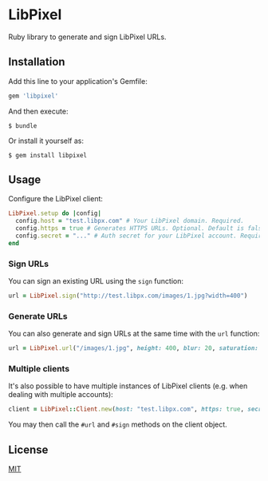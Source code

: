 # LibPixel

Ruby library to generate and sign LibPixel URLs.

## Installation

Add this line to your application's Gemfile:

```ruby
gem 'libpixel'
```

And then execute:

    $ bundle

Or install it yourself as:

    $ gem install libpixel

## Usage

Configure the LibPixel client:

```ruby
LibPixel.setup do |config|
  config.host = "test.libpx.com" # Your LibPixel domain. Required.
  config.https = true # Generates HTTPS URLs. Optional. Default is false.
  config.secret = "..." # Auth secret for your LibPixel account. Required for signing requests.
end
```

### Sign URLs

You can sign an existing URL using the `sign` function:

```ruby
url = LibPixel.sign("http://test.libpx.com/images/1.jpg?width=400")
```

### Generate URLs

You can also generate and sign URLs at the same time with the `url` function:

```ruby
url = LibPixel.url("/images/1.jpg", height: 400, blur: 20, saturation: -80)
```

### Multiple clients

It's also possible to have multiple instances of LibPixel clients (e.g. when dealing with multiple accounts):

```ruby
client = LibPixel::Client.new(host: "test.libpx.com", https: true, secret: "...")
```

You may then call the `#url` and `#sign` methods on the client object.

## License

[MIT](LICENSE)
